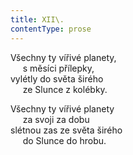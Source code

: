 ```yaml
---
title: XII\.
contentType: prose
---
```


Všechny ty vířivé planety,  
     s měsíci přílepky,  
vylétly do světa širého  
     ze Slunce z kolébky.

Všechny ty vířivé planety  
     za svoji za dobu  
slétnou zas ze světa širého  
     do Slunce do hrobu.
